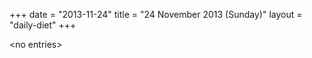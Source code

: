 +++
date = "2013-11-24"
title = "24 November 2013 (Sunday)"
layout = "daily-diet"
+++


\<no entries\>
